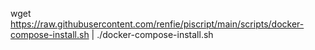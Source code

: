 wget https://raw.githubusercontent.com/renfie/piscript/main/scripts/docker-compose-install.sh | ./docker-compose-install.sh
